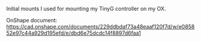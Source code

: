Initial mounts I used for mounting my TinyG controller
on my OX.

OnShape document: https://cad.onshape.com/documents/229ddbdaf73a48eaaf120f7d/w/e085852e97c44a929d195efd/e/dbd6e75dcdc14f8897d6faa1
